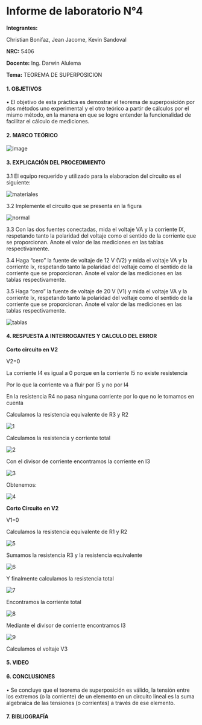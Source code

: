 # Informe de laboratorio N°4

**Integrantes:**

Christian Bonifaz, Jean Jacome, Kevin Sandoval

**NRC:** 5406

**Docente:** Ing. Darwin Alulema

**Tema:** TEOREMA DE SUPERPOSICION

#### 1. OBJETIVOS 

•	El objetivo de esta práctica es demostrar el teorema de superposición por dos métodos uno experimental y el otro teórico a partir de cálculos por el mismo método, en la manera en que se logre entender la funcionalidad de facilitar el cálculo de mediciones.

#### 2. MARCO TEÓRICO 

![image](https://user-images.githubusercontent.com/85208164/125861394-3c6dde80-a335-4a73-8ccc-573c9abf6722.png)

#### 3. EXPLICACIÓN DEL PROCEDIMIENTO
3.1 El equipo requerido y utilizado para la elaboracion del circuito es el siguiente:

![materiales](https://user-images.githubusercontent.com/84586968/125867697-be7677ed-035d-4eb7-935f-35a15d9b7c23.PNG)

3.2 Implemente el circuito que se presenta en la figura

![normal](https://user-images.githubusercontent.com/84586968/125867778-d89cd500-30dc-48b0-8d72-87c5997aee28.PNG)

3.3 Con las dos fuentes conectadas, mida el voltaje VA y la corriente IX, respetando tanto la polaridad del voltaje como el sentido de la corriente que se proporcionan. Anote el valor de las mediciones en las tablas respectivamente.

3.4 Haga “cero” la fuente de voltaje de 12 V (V2) y mida el voltaje VA y la corriente Ix, respetando tanto la polaridad del voltaje como el sentido de la corriente que se proporcionan. Anote el valor de las mediciones en las tablas respectivamente.

3.5 Haga “cero” la fuente de voltaje de 20 V (V1) y mida el voltaje VA y la corriente Ix, respetando tanto la polaridad del voltaje como el sentido de la corriente que se proporcionan. Anote el valor de las mediciones en las tablas respectivamente.

![tablas](https://user-images.githubusercontent.com/84586968/125867703-81946766-d0d5-45a6-9df1-ed18d1c59882.PNG)

#### 4. RESPUESTA A INTERROGANTES Y CALCULO DEL ERROR
**Corto circuito en V2** 

V2=0

La corriente I4 es igual a 0 porque en la corriente I5 no existe resistencia

Por lo que la corriente va a fluir por I5 y no por I4

En la resistencia R4 no pasa ninguna corriente por lo que no le tomamos en cuenta

Calculamos la resistencia equivalente de R3 y R2

![1](https://user-images.githubusercontent.com/84586968/125867653-d0744c70-c352-4104-9c92-083429f302a4.PNG)

Calculamos la resistencia y corriente total

![2](https://user-images.githubusercontent.com/84586968/125867655-05f70c2b-87f3-4a1d-b80f-d554e6ad8379.PNG)

Con el divisor de corriente encontramos la corriente en I3

![3](https://user-images.githubusercontent.com/84586968/125867659-1fcba381-96d9-4302-8b37-9515038d3b9e.PNG)

Obtenemos:

![4](https://user-images.githubusercontent.com/84586968/125867664-7aed6f42-4c30-4e7e-bf72-0cbfb9d01d78.PNG)

**Corto Circuito en V2**

V1=0

Calculamos la resistencia equivalente de R1 y R2

![5](https://user-images.githubusercontent.com/84586968/125867667-4af3a375-6680-4d46-bf11-27a12bd248c9.PNG)

Sumamos la resistencia R3 y la resistencia equivalente

![6](https://user-images.githubusercontent.com/84586968/125867671-6fde70c9-8999-44d6-a971-c02d6a5baffa.PNG)

Y finalmente calculamos la resistencia total

![7](https://user-images.githubusercontent.com/84586968/125867674-81f1e9df-2f58-4823-aacc-bec686c0279a.PNG)

Encontramos la corriente total

![8](https://user-images.githubusercontent.com/84586968/125868666-0f903fec-09e0-4205-ad59-f2760b99aa62.PNG)

Mediante el divisor de corriente encontramos I3

![9](https://user-images.githubusercontent.com/84586968/125867683-c873ca43-7d34-45c4-a1a9-d3ab4d57c14d.PNG)

Calculamos el voltaje V3

#### 5. VIDEO

#### 6. CONCLUSIONES 

•	Se concluye que el teorema de superposición es válido, la tensión entre los extremos (o la corriente) de un elemento en un circuito lineal es la suma algebraica de las tensiones (o corrientes) a través de ese elemento.


#### 7. BIBLIOGRAFÍA
